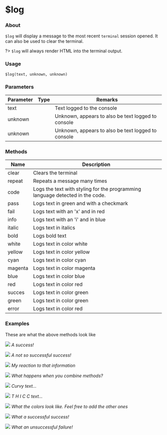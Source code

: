 # $log

### About

`$log` will display a message to the most recent `terminal` session opened. It can also be used to clear the terminal.

?> `$log` will always render HTML into the terminal output.


### Usage

`$log(text, unknown, unknown)`

### Parameters

| Parameter | Type | Remarks                                            |
|-----------|------|----------------------------------------------------|
| text      |      | Text logged to the console                         |
| unknown   |      | Unknown, appears to also be text logged to console |
| unknown   |      | Unknown, appears to also be text logged to console |


### Methods

| Name    | Description                                                                   |
|---------|-------------------------------------------------------------------------------|
| clear   | Clears the terminal                                                           |
| repeat  | Repeats a message many times                                                  |
| code    | Logs the text with styling for the programming language detected in the code. |
| pass    | Logs text in green and with a checkmark                                       |
| fail    | Logs text with an 'x' and in red                                              |
| info    | Logs text with an 'i' and in blue                                             |
| italic  | Logs text in italics                                                          |
| bold    | Logs bold text                                                                |
| white   | Logs text in color white                                                      |
| yellow  | Logs text in color yellow                                                     |
| cyan    | Logs text in color cyan                                                       |
| magenta | Logs text in color magenta                                                    |
| blue    | Logs text in color blue                                                       |
| red     | Logs text in color red                                                        |
| succes  | Logs text in color green                                                      |
| green   | Logs text in color green                                                      |
| error   | Logs text in color red                                                        |


### Examples 
These are what the above methods look like

![](assets/logPass.jpg)
*A success!*

![](assets/logFail.jpg)
*A not so successful success!*

![](assets/logInfo.jpg)
*My reaction to that information*

![](assets/logCombination.jpg)
*What happens when you combine methods?*

![](assets/logItalic.PNG)
*Curvy text...*

![](assets/logBold.png)
*T H I C C text...*

![](assets/logWhite.PNG)
*What the colors look like. Feel free to add the other ones*

![](assets/SUCCESS.PNG)
*What a successful success!*

![](assets/NOTSUCCESS.PNG)
*What an unsuccessful failure!*